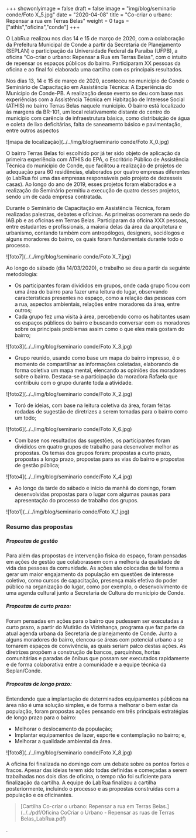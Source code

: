 +++
showonlyimage = false
draft = false
image = "img/blog/seminario conde/Foto X_5.jpg"
date = "2020-04-08"
title = "Co-criar o urbano: Repensar a rua em Terras Belas"
weight = 0
tags = ["athis","oficina","conde"]
+++


O LabRua realizou nos dias 14 e 15 de março de 2020, com a colaboração da Prefeitura Municipal de Conde a partir da Secretaria de Planejamento (SEPLAN) e participação da Universidade Federal da Paraíba (UFPB), a oficina "Co-criar o urbano: Repensar a Rua em Terras Belas", com o intuito de repensar os espaços públicos do bairro. Participaram XX pessoas da oficina e ao final foi elaborada uma cartilha com os principais resultados.
<!--more-->

Nos dias 13, 14 e 15 de março de 2020, aconteceu no município de Conde o Seminário de Capacitação em Assistência Técnica: A Experiência do Município de Conde-PB. A realização desse evento se deu com base nas experiências com a Assistência Técnica em Habitação de Interesse Social (ATHIS) no bairro Terras Belas naquele município. O bairro está localizado às margens da BR-101, um local relativamente distante do centro do município com carência de infraestrutura básica, como distribuição de água e coleta de lixo deficitárias, falta de saneamento básico e pavimentação, entre outros aspectos

![mapa de localização](../../img/blog/seminario conde/Foto X_0.jpg)

O bairro Terras Belas foi escolhido por já ter sido objeto de aplicação da primeira experiência com ATHIS do EPA, o Escritório Público de Assistência Técnica do município de Conde, que facilitou a realização de projetos de adequação para 60 residências, elaborados por quatro empresas diferentes (o LabRua foi uma das empresas responsáveis pelo projeto de dezesseis casas). Ao longo do ano de 2019, esses projetos foram elaborados e a realização do Seminário permitiu a execução de quatro desses projetos, sendo um de cada empresa contratada.

Durante o Seminário de Capacitação em Assistência Técnica, foram realizadas palestras, debates e oficinas. As primeiras ocorreram na sede do IAB.pb e as oficinas em Terras Belas. Participaram da oficina XXX pessoas, entre estudantes e profissionais, a maioria delas da área da arquitetura e urbanismo, contando também com antropólogos, designers, sociólogos e alguns moradores do bairro, os quais foram fundamentais durante todo o processo.

![foto7](../../img/blog/seminario conde/Foto X_7.jpg)

<dt> Ao longo do sábado (dia 14/03/2020), o trabalho se deu a partir da seguinte metodologia:</dt>

* Os participantes foram divididos em grupos, onde cada grupo ficou com uma área do bairro para fazer uma leitura do lugar, observando características presentes no espaço, como a relação das pessoas com a rua, aspectos ambientais, relações entre moradores da área, entre outros;
* Cada grupo fez uma visita à área, percebendo como os habitantes usam os espaços públicos do bairro e buscando conversar com os moradores sobre os principais problemas assim como o que eles mais gostam do bairro;

![foto3](../../img/blog/seminario conde/Foto X_3.jpg)

* Grupo reunido, usando como base um mapa do bairro impresso, é o momento de compartilhar as informações coletadas, elaborando de forma coletiva um mapa mental, elencando as opiniões dos moradores sobre o bairro. Destaca-se a participação da moradora Rafaela que contribuiu com o grupo durante toda a atividade.

![foto2](../../img/blog/seminario conde/Foto X_2.jpg)

* Toró de ideias, com base na leitura coletiva da área, foram feitas rodadas de sugestão de diretrizes a serem tomadas para o bairro como um todo;

![foto6](../../img/blog/seminario conde/Foto X_6.jpg)

* Com base nos resultados das sugestões, os participantes foram divididos em quatro grupos de trabalho para desenvolver melhor as propostas. Os temas dos grupos foram: propostas a curto prazo, propostas a longo prazo, propostas para as vias do bairro e propostas de gestão pública;

![foto4](../../img/blog/seminario conde/Foto X_4.jpg)

* Ao longo da tarde do sábado e início da manhã do domingo, foram desenvolvidas  propostas para o lugar com algumas pausas para apresentação do processo de trabalho dos grupos.

![foto1](../../img/blog/seminario conde/Foto X_1.jpg)


### Resumo das propostas

##### Propostas de gestão

Para além das propostas de intervenção física do espaço, foram pensadas em ações de gestão que colaborassem com a melhoria da qualidade de vida das pessoas da comunidade. As ações são colocadas de tal forma a gerar um maior engajamento da população em questões de interesse coletivo, como cursos de capacitação,  presença mais efetiva do poder público na organização do lugar, como por exemplo, o desenvolvimento de uma agenda cultural junto a Secretaria de Cultura do município de Conde.

##### Propostas de curto prazo:

Foram pensadas em ações para o bairro que pudessem ser executadas a curto prazo, a partir do Mutirão da Vizinhança, programa que faz parte da atual agenda urbana da Secretaria de planejamento de Conde. Junto a alguns moradores do bairro, elencou-se áreas com potencial urbano a se tornarem espaços de convivência, as quais seriam palco destas ações. As diretrizes propõem a construção de bancos, parquinhos, hortas comunitárias e paradas de ônibus que possam ser executados rapidamente e de forma colaborativa entre a comunidade e a equipe técnica da Seplan/Conde.

##### Propostas de longo prazo:

Entendendo que a implantação de determinados equipamentos públicos na área não é uma solução simples, e de forma a melhorar o bem estar da população, foram propostas ações pensando em três principais estratégias de longo prazo para o bairro:

* Melhorar o deslocamento da população;
* Implantar equipamentos de lazer, esporte e contemplação no bairro; e,
* Melhorar a qualidade ambiental da área.

![foto8](../../img/blog/seminario conde/Foto X_8.jpg)

A oficina foi finalizada no domingo com um debate sobre os pontos fortes e fracos. Apesar das ideias terem sido todas definidas e começadas a serem trabalhadas nos dois dias de oficina, o tempo não foi suficiente para finalização da cartilha. A equipe do LabRua finalizou a cartilha posteriormente, incluindo o processo e as propostas construídas com a população e os oficinantes.

> [Cartilha Co-criar o urbano: Repensar a rua em Terras Belas.](../../pdf/Oficina CoCriar o Urbano - Repensar as ruas de Terras Belas_LabRua.pdf)

.
